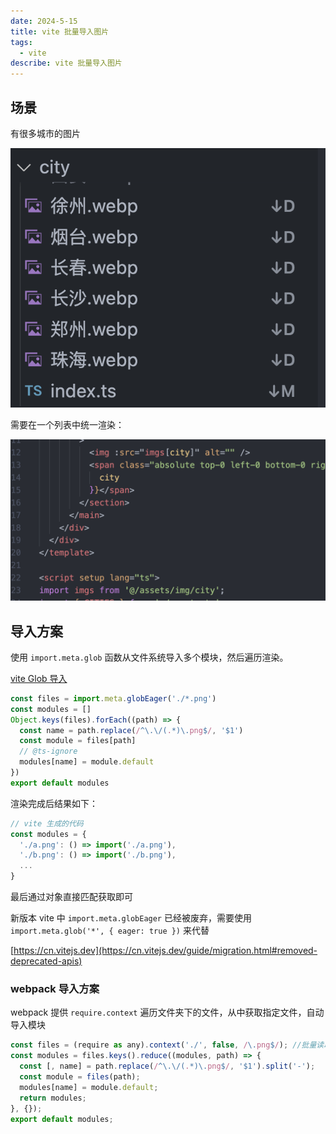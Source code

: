 ```yaml
---
date: 2024-5-15
title: vite 批量导入图片
tags:
  - vite
describe: vite 批量导入图片
---
```


## 场景

有很多城市的图片

![mulit-images](./images/mulit-images.png)

需要在一个列表中统一渲染：

![mulit-images-render](./images/mulit-images-render.png)

## 导入方案

使用 `import.meta.glob` 函数从文件系统导入多个模块，然后遍历渲染。

[vite Glob 导入](https://cn.vitejs.dev/guide/features.html#glob-import)

```js
const files = import.meta.globEager('./*.png')
const modules = []
Object.keys(files).forEach((path) => {
  const name = path.replace(/^\.\/(.*)\.png$/, '$1')
  const module = files[path]
  // @ts-ignore
  modules[name] = module.default
})
export default modules
```

渲染完成后结果如下：

```js
// vite 生成的代码
const modules = {
  './a.png': () => import('./a.png'),
  './b.png': () => import('./b.png'),
  ...
}
```

最后通过对象直接匹配获取即可

新版本 vite 中 `import.meta.globEager` 已经被废弃，需要使用 `import.meta.glob('*', { eager: true })` 来代替

[https://cn.vitejs.dev](https://cn.vitejs.dev/guide/migration.html#removed-deprecated-apis)

### webpack 导入方案

webpack 提供 `require.context` 遍历文件夹下的文件，从中获取指定文件，自动导入模块

```js
const files = (require as any).context('./', false, /\.png$/); //批量读取模块文件
const modules = files.keys().reduce((modules, path) => {
  const [, name] = path.replace(/^\.\/(.*)\.png$/, '$1').split('-');
  const module = files(path);
  modules[name] = module.default;
  return modules;
}, {});
export default modules;
```
